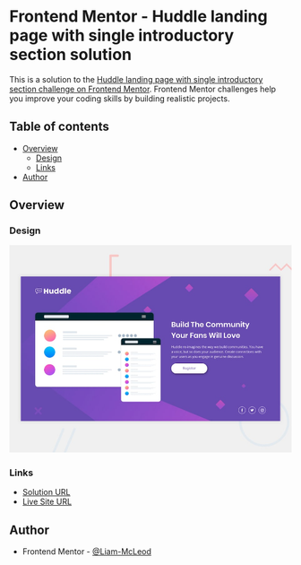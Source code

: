 # Frontend Mentor - Huddle landing page with single introductory section solution

This is a solution to the [Huddle landing page with single introductory section challenge on Frontend Mentor](https://www.frontendmentor.io/challenges/huddle-landing-page-with-a-single-introductory-section-B_2Wvxgi0). Frontend Mentor challenges help you improve your coding skills by building realistic projects. 

## Table of contents

- [Overview](#overview)
  - [Design](#design)
  - [Links](#links)
- [Author](#author)

## Overview

### Design

![Design preview for the huddle landing page coding challenge](./design/desktop-preview.jpg)

### Links

-  [Solution URL](https://www.frontendmentor.io/solutions/profile-card-component-ZBZInVB_BA)
-  [Live Site URL](https://liam-mcleod.github.io/FrontendMentor-Product-Preview-Component/)

## Author
- Frontend Mentor - [@Liam-McLeod](https://www.frontendmentor.io/profile/Liam-McLeod)